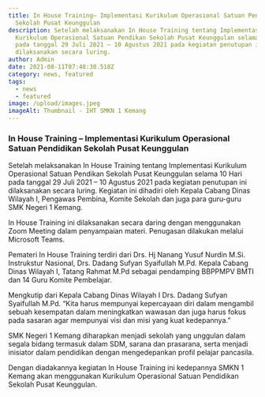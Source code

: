 ```yaml
---
title: In House Training– Implementasi Kurikulum Operasional Satuan Pendidikan
  Sekolah Pusat Keunggulan
description: Setelah melaksanakan In House Training tentang Implementasi
  Kurikulum Operasional Satuan Pendikan Sekolah Pusat Keunggulan selama 10 Hari
  pada tanggal 29 Juli 2021 – 10 Agustus 2021 pada kegiatan penutupan ini
  dilaksanakan secara luring.
author: Admin
date: 2021-08-11T07:48:30.518Z
category: news, featured
tags:
  - news
  - featured
image: /upload/images.jpeg
imageAlt: Thumbnail - IHT SMKN 1 Kemang
---
```

### **In House Training – Implementasi Kurikulum Operasional Satuan Pendidikan Sekolah Pusat Keunggulan**

Setelah melaksanakan In House Training tentang Implementasi Kurikulum Operasional Satuan Pendikan Sekolah Pusat Keunggulan selama 10 Hari pada tanggal 29 Juli 2021 – 10 Agustus 2021 pada kegiatan penutupan ini dilaksanakan secara luring. Kegiatan ini dihadiri oleh Kepala Cabang Dinas Wilayah I, Pengawas Pembina, Komite Sekolah dan juga para guru-guru SMK Negeri 1 Kemang.

In House Training ini dilaksanakan secara daring dengan menggunakan Zoom Meeting dalam penyampaian materi. Penugasan dilakukan melalui Microsoft Teams.

Pemateri In House Training terdiri dari Drs. Hj Nanang Yusuf Nurdin M.Si. Instrukstur Nasional, Drs. Dadang Sufyan Syaifullah M.Pd. Kepala Cabang Dinas Wilayah I, Tatang Rahmat M.Pd sebagai pendamping BBPPMPV BMTI dan 14 Guru Komite Pembelajar. 

Mengkutip dari Kepala Cabang Dinas Wilayah I Drs. Dadang Sufyan Syaifullah M.Pd. “Kita harus mempunyai kepercayaan diri dalam mengambil sebuah kesempatan dalam meningkatkan wawasan dan juga harus fokus pada sasaran agar mempunyai visi dan misi yang kuat kedepannya.”

SMK Negeri 1 Kemang diharapkan menjadi sekolah yang unggulan dalam segala bidang termasuk dalam SDM, sarana dan prasarana, serta menjadi inisiator dalam pendidikan dengan mengedepankan profil pelajar pancasila.

Dengan diadakannya kegiatan In House Training ini kedepannya SMKN 1 Kemang akan menggunakan Kurikulum Operasional Satuan Pendidikan Sekolah Pusat Keunggulan.
